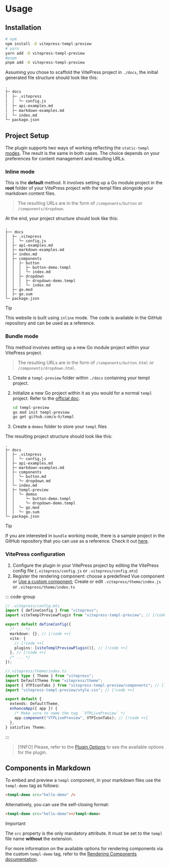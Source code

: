 # Usage

## Installation

```bash
# npm
npm install -D vitepress-templ-preview
# yarn
yarn add -D vitepress-templ-preview
#pnpm
pnpm add -D vitepress-templ-preview
```

Assuming you chose to scaffold the VitePress project in `./docs`, the initial generated file structure should look like this:

```bash
.
├─ docs
│  ├─ .vitepress
│  │  └─ config.js
│  ├─ api-examples.md
│  ├─ markdown-examples.md
│  └─ index.md
└─ package.json
```

## Project Setup

The plugin supports two ways of working reflecting the `static-templ` [modes](https://github.com/nokacper24/static-templ?tab=readme-ov-file#modes). The result is the same in both cases. The choice depends on your preferences for content management and resulting URLs.

### Inline mode

This is the **default** method. It involves setting up a Go module project in the **root** folder of your VitePress project with the templ files alongside your markdown content files.

> The resulting URLs are in the form of `/components/button` or `/components/dropdown`.

At the end, your project structure should look like this:

```bash{8-16}
.
├── docs
│  ├─ .vitepress
│  │  └─ config.js
│  ├─ api-examples.md
│  ├─ markdown-examples.md
│  ├─ index.md
│  ├─ components
│  │  ├─ button
│  │  │  ├─ button-demo.templ
│  │  │  └─ index.md
│  │  ├─ dropdown
│  │  │  ├─ dropdown-demo.templ
│  │  │  └─ index.md
│  ├─ go.mod
│  ├─ go.sum
└─ package.json
```

> [!TIP]
> This website is built using `inline` mode. The code is available in the GitHub repository and can be used as a reference.

### Bundle mode

This method involves setting up a new Go module project within your VitePress project.

> The resulting URLs are in the form of `/components/button.html` or `/components/dropdown.html`.

1. Create a `templ-preview` folder within `./docs` containing your templ project.
2. Initialize a new Go project within it as you would for a normal `templ` project. Refer to the [official doc](https://templ.guide/quick-start/creating-a-simple-templ-component).

   ```bash
   cd templ-preview
   go mod init templ-preview
   go get github.com/a-h/templ
   ```

3. Create a `demos` folder to store your `templ` files

The resulting project structure should look like this:

```bash{11-16}
.
├─ docs
│  ├─ .vitepress
│  │  └─ config.js
│  ├─ api-examples.md
│  ├─ markdown-examples.md
│  ├─ components
│  │  └─ button.md
│  │  └─ dropdown.md
│  └─ index.md
│  ├─ templ-preview
│  │  └─ demos
│  │     └─ button-demo.templ
│  │     └─ dropdown-demo.templ
│  │  └─ go.mod
│  │  └─ go.sum
└─ package.json
```

> [!TIP]
> If you are interested in `bundle` working mode, there is a sample project in the GitHub repository that you can use as a reference. Check it out [here](https://github.com/indaco/vitepress-templ-preview/_examples/).

### VitePress configuration

1. Configure the plugin in your VitePress project by editing the VitePress config file (`.vitepress/config.js` or `.vitepress/config.mts`)
2. Register the rendering component: choose a predefined Vue component or [Use a custom component](/customization/rendering-components); Create or edit `.vitepress/theme/index.js` or `.vitepress/theme/index.ts`

::: code-group

```ts [config.mts]
// .vitepress/config.mts
import { defineConfig } from "vitepress";
import viteTemplPreviewPlugin from "vitepress-templ-preview"; // [!code ++]

export default defineConfig({
  /* ... */
  markdown: {}, // [!code ++]
  vite: {
    // [!code ++]
    plugins: [viteTemplPreviewPlugin()], // [!code ++]
  }, // [!code ++]
  /* ... */
});
```

```ts [theme/index.ts]
//.vitepress/theme/index.ts
import type { Theme } from "vitepress";
import DefaultTheme from "vitepress/theme";
import { VTPIconTabs } from "vitepress-templ-preview/components"; // [!code ++]
import "vitepress-templ-preview/style.css"; // [!code ++]

export default {
  extends: DefaultTheme,
  enhanceApp({ app }) {
    /* Make sure to name the tag  `VTPLivePreview` */
    app.component("VTPLivePreview", VTPIconTabs); // [!code ++]
  },
} satisfies Theme;
```

:::

> [!INFO]
> Please, refer to the [Plugin Options](/customization/plugin-options) to see the available options for the plugin.

## Components in Markdown

To embed and preview a `templ` component, in your markdown files use the `templ-demo` tag as follows:

```html
<templ-demo src="hello-demo" />
```

Alternatively, you can use the self-closing format:

```html
<templ-demo src="hello-demo"></templ-demo>
```

> [!IMPORTANT]
> The `src` property is the only mandatory attribute. It must be set to the `templ` file name **without** the extension.

For more information on the available options for rendering components via the custom `templ-demo` tag, refer to the [Rendering Components documentation](/customization/rendering-components).
